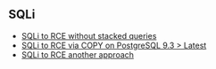 ## SQLi

- [SQLi to RCE without stacked queries](https://pulsesecurity.co.nz/articles/postgres-sqli) 
- [SQLi to RCE via COPY on PostgreSQL 9.3 > Latest](https://medium.com/greenwolf-security/authenticated-arbitrary-command-execution-on-postgresql-9-3-latest-cd18945914d5)
- [SQLi to RCE another approach](https://srcincite.io/blog/2020/06/26/sql-injection-double-uppercut-how-to-achieve-remote-code-execution-against-postgresql.html)
